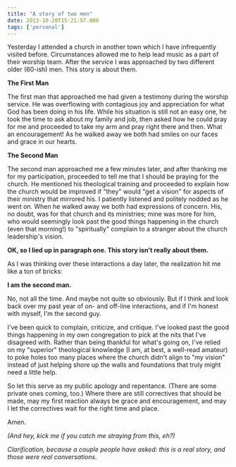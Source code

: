 ```yaml
---
title: "A story of two men"
date: 2013-10-28T15:21:57.000
tags: ['personal']
---
```


Yesterday I attended a church in another town which I have infrequently visited before. Circumstances allowed me to help lead music as a part of their worship team. After the service I was approached by two different older (60-ish) men. This story is about them.

**The First Man**

The first man that approached me had given a testimony during the worship service. He was overflowing with contagious joy and appreciation for what God has been doing in his life. While his situation is still not an easy one, he took the time to ask about my family and job, then asked how he could pray for me and proceeded to take my arm and pray right there and then. What an encouragement! As he walked away we both had smiles on our faces and grace in our hearts.

**The Second Man**

The second man approached me a few minutes later, and after thanking me for my participation, proceeded to tell me that I should be praying for the church. He mentioned his theological training and proceeded to explain how the church would be improved if "they" would "get a vision" for aspects of their ministry that mirrored his. I patiently listened and politely nodded as he went on. When he walked away we both had expressions of concern. His, no doubt, was for that church and its ministries; mine was more for him, who would seemingly look past the good things happening in the church (even that morning!) to "spiritually" complain to a stranger about the church leadership's vision.

**OK, so I lied up in paragraph one. This story isn't really about them.**

As I was thinking over these interactions a day later, the realization hit me like a ton of bricks:

**I am the second man.**

No, not all the time. And maybe not quite so obviously. But if I think and look back over my past year of on- and off-line interactions, and if I'm honest with myself, I'm the second guy.

I've been quick to complain, criticize, and critique. I've looked past the good things happening in my own congregation to pick at the nits that I've disagreed with. Rather than being thankful for what's going on, I've relied on my "superior" theological knowledge (I am, at best, a well-read amateur) to poke holes too many places where the church didn't align to "my vision" instead of just helping shore up the walls and foundations that truly might need a little help.

So let this serve as my public apology and repentance. (There are some private ones coming, too.) Where there are still correctives that should be made, may my first reaction always be grace and encouragement, and may I let the correctives wait for the right time and place.

Amen.

_(And hey, kick me if you catch me straying from this, eh?)_

_Clarification, because a couple people have asked: this is a real story, and those were real conversations._
